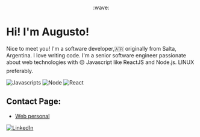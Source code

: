 <p align="center">
:wave: <h1>Hi! I'm Augusto!</H1> 
</p>


Nice to meet you! I'm a software developer,:argentina: originally from Salta, Argentina. I love writing code. I'm a senior software engineer passionate about web technologies with :yellow_circle: Javascript like  ReactJS and Node.js. LINUX preferably.
<p><img alt="Javascripts" src="https://img.shields.io/badge/-Javascript-yellow" /> <img alt="Node" src="https://img.shields.io/badge/-Node.js-green" /> <img alt="React" src="https://img.shields.io/badge/-React-blue" /> 
</p>

## Contact Page:

- [ Web personal](https://ayalaaugusto.github.io/pagina-augusto/)  
<p>
<a href="https://www.linkedin.com/in/augustoanibalayala">
<img src="https://img.shields.io/badge/-LinkedIn-%233781da" alt="LinkedIn"/></a> 
</p>
<!--
**AugustoAyala/AugustoAyala** is a ✨ _special_ ✨ repository because its `README.md` (this file) appears on your GitHub profile.

Here are some ideas to get you started:

- 🔭 I’m currently working on ...
- 🌱 I’m currently learning ...
- 👯 I’m looking to collaborate on ...
- 🤔 I’m looking for help with ...
- 💬 Ask me about ...
- 📫 How to reach me: ...
- 😄 Pronouns: ...
- ⚡ Fun fact: ...
-->
